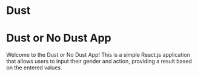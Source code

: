 # Dust

# Dust or No Dust App

Welcome to the Dust or No Dust App! This is a simple React.js application that allows users to input their gender and action, providing a result based on the entered values.